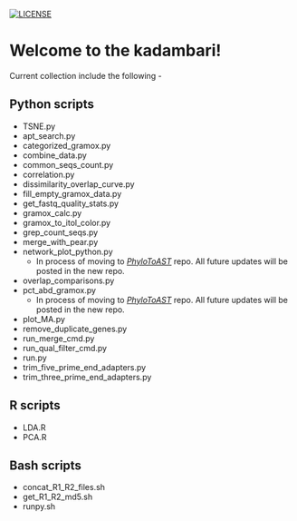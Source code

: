 [![LICENSE](https://img.shields.io/badge/License-New--BSD-blue.svg?style=plastic)](https://github.com/akshayparopkari/kadambari/blob/master/LICENSE)

Welcome to the kadambari!
==============================
Current collection include the following - 

Python scripts
--------------
- TSNE.py
- apt_search.py
- categorized_gramox.py
- combine_data.py
- common_seqs_count.py
- correlation.py
- dissimilarity_overlap_curve.py
- fill_empty_gramox_data.py
- get_fastq_quality_stats.py
- gramox_calc.py
- gramox_to_itol_color.py
- grep_count_seqs.py
- merge_with_pear.py
- network_plot_python.py
  - In process of moving to [_PhyloToAST_](https://github.com/smdabdoub/phylotoast) repo. All future updates will be posted in the new repo.
- overlap_comparisons.py
- pct_abd_gramox.py
  - In process of moving to [_PhyloToAST_](https://github.com/smdabdoub/phylotoast) repo. All future updates will be posted in the new repo.
- plot_MA.py
- remove_duplicate_genes.py
- run_merge_cmd.py
- run_qual_filter_cmd.py
- run.py
- trim_five_prime_end_adapters.py
- trim_three_prime_end_adapters.py

R scripts
---------
- LDA.R
- PCA.R

Bash scripts
------------
- concat_R1_R2_files.sh
- get_R1_R2_md5.sh
- runpy.sh
